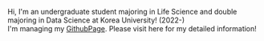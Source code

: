 Hi, I'm an undergraduate student majoring in Life Science and double majoring in Data Science at Korea University! (2022-)  
I'm managing my [GithubPage](https://songwon03.github.io/). Please visit here for my detailed information!


<!--
**SongWon03/SongWon03** is a ✨ _special_ ✨ repository because its `README.md` (this file) appears on your GitHub profile.

Here are some ideas to get you started:

- 🔭 I’m currently working on ...
- 🌱 I’m currently learning ...
- 👯 I’m looking to collaborate on ...
- 🤔 I’m looking for help with ...
- 💬 Ask me about ...
- 📫 How to reach me: ...
- 😄 Pronouns: ...
- ⚡ Fun fact: ...
-->
